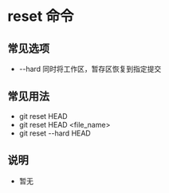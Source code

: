 # reset 命令

## 常见选项

- \-\-hard 同时将工作区，暂存区恢复到指定提交

## 常见用法

- git reset HEAD 
- git reset HEAD <file_name>
- git reset --hard HEAD

## 说明

- 暂无
